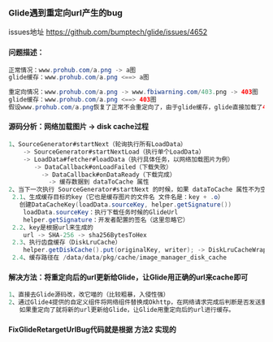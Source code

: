 
### Glide遇到重定向url产生的bug
issues地址 https://github.com/bumptech/glide/issues/4652

#### 问题描述：
```java
正常情况：www.prohub.com/a.png -> a图
glide缓存：www.prohub.com/a.png <==> a图

重定向情况：www.prohub.com/a.png -> www.fbiwarning.com/403.png -> 403图
glide缓存：www.prohub.com/a.png <==> 403图
假设www.prohub.com/a.png恢复了正常不会重定向了，由于glide缓存，glide直接加载了403图，导致bug产生
```


#### 源码分析：网络加载图片 -> disk cache过程
```java
1、SourceGenerator#startNext（轮询执行所有LoadData）
	-> SourceGenerator#startNextLoad（执行单个LoadData）
	-> LoadData#fetcher#loadData（执行具体任务，以网络加载图片为例）
	   -> DataCallback#onLoadFailed（下载失败）
		 -> DataCallback#onDataReady（下载完成）
		   -> 缓存数据到 dataToCache 属性
2、当下一次执行 SourceGenerator#startNext 的时候，如果 dataToCache 属性不为空，执行 SourceGenerator#cacheData
 2.1、生成缓存目标的key（它也是缓存图片的文件名 文件名是：key + .o）
   创建DataCacheKey(loadData.sourceKey, helper.getSignature())
    loadData.sourceKey：执行下载任务时候的GlideUrl
    helper.getSignature：开发者配置的签名（这里忽略它）
 2.2、key是根据url来生成的
    url -> SHA-256 -> sha256BytesToHex
 2.3、执行齿盘缓存（DiskLruCache）
    helper.getDiskCache().put(originalKey, writer); -> DiskLruCacheWrapper#put ...
 2.4、缓存路径在 /data/data/pkg/cache/image_manager_disk_cache
```


#### 解决方法：将重定向后的url更新给Glide，让Glide用正确的url来cache即可
```java
1、直接去Glide源码改，改它喵的（比较粗暴，入侵性强）
2、通过Glide4提供的自定义组件将网络组件替换成Okhttp，在网络请求完成后判断是否发送重定向了。
   如果重定向了就将新的url更新给Glide，让Glide用重定向后的url进行缓存。
```
   
#### FixGlideRetargetUrlBug代码就是根据 方法2 实现的
